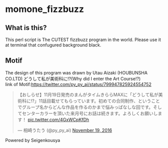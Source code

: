 # momone_fizzbuzz
## What is this?
This perl script is The CUTEST fizzbuzz program in the world.
Please use it at terminal that confugured background black.  

## Motif
The design of this program was drawn by Utau Aizaki (HOUBUNSHA CO.LTD) どうして私が美術科に!?(Why did I enter the Art Course!?)   
link of Motif:https://twitter.com/py_py_ai/status/799947825924554752  

<blockquote class="twitter-tweet"><p lang="ja" dir="ltr">【おしらせ】11月19日発売のまんがタイムきららMAXに「どうして私が美術科に!?」11話目載せてもらっています。初めての合同制作、ということでグループ名からどんな作品を作るのかまで悩みっぱなしな回です。そしてセンターカラーを頂いた来月号にお話は続きます。よろしくお願いします！ <a href="https://t.co/4GxWCpKfDh">pic.twitter.com/4GxWCpKfDh</a></p>&mdash; 相崎うたう (@py_py_ai) <a href="https://twitter.com/py_py_ai/status/799947825924554752?ref_src=twsrc%5Etfw">November 19, 2016</a></blockquote> <script async src="https://platform.twitter.com/widgets.js" charset="utf-8"></script>  

Powered by Seigenkousya
